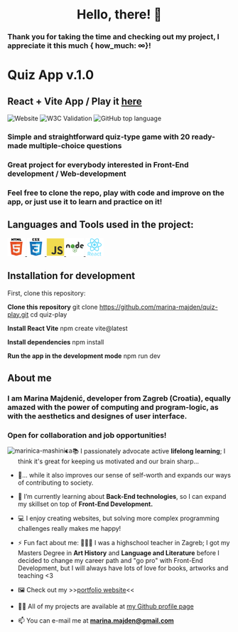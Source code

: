 <h1 align="center">Hello, there! 👋</h1>
<h3 align="left"> Thank you for taking the time and checking out my project, I appreciate it this much { how_much: &infin;}!
</h3>

# Quiz App v.1.0
## React + Vite App / Play it [here](https://marina-majden.github.io/quiz-play)
![Website](https://img.shields.io/website?url=https%3A%2F%2Fmarina-majden.github.io%2Fquiz-play%2F&style=flat&labelColor=blue)
![W3C Validation](https://img.shields.io/w3c-validation/html?targetUrl=https%3A%2F%2Fmarina-majden.github.io%2Fquiz-play)
![GitHub top language](https://img.shields.io/github/languages/top/marina-majden/quiz-play?logo=github&labelColor=yellow)

### Simple and straightforward quiz-type game with 20 ready-made multiple-choice questions 
### Great project for everybody interested in Front-End development / Web-development
### Feel free to clone the repo, play with code and improve on the app, or just use it to learn and practice on it!

<h2 align="left">Languages and Tools used in the project:</h2>
<a href="https://www.w3.org/html/" target="_blank" rel="noreferrer"> <img src="https://raw.githubusercontent.com/devicons/devicon/master/icons/html5/html5-original-wordmark.svg" alt="html5" width="40" height="40"/> </a> 
<a href="https://www.w3schools.com/css/" target="_blank" rel="noreferrer"> <img src="https://raw.githubusercontent.com/devicons/devicon/master/icons/css3/css3-original-wordmark.svg" alt="css3" width="40" height="40"/> </a>
<a href="https://developer.mozilla.org/en-US/docs/Web/JavaScript" target="_blank" rel="noreferrer"> <img src="https://raw.githubusercontent.com/devicons/devicon/master/icons/javascript/javascript-original.svg" alt="javascript" width="40" height="40"/> </a>
<a href="https://nodejs.org" target="_blank" rel="noreferrer"> <img src="https://raw.githubusercontent.com/devicons/devicon/master/icons/nodejs/nodejs-original-wordmark.svg" alt="nodejs" width="40" height="40"/> </a>
<img src="https://raw.githubusercontent.com/devicons/devicon/master/icons/react/react-original-wordmark.svg" alt="react" width="40" height="40"/> </a>

## Installation for development 

<p align="left">First, clone this repository:

<!-- start:code block -->
 **Clone this repository**
git clone https://github.com/marina-majden/quiz-play.git
cd quiz-play    

 **Install React Vite**
npm create vite@latest

 **Install dependencies**
npm install

 **Run the app in the development mode**
npm run dev
<!-- end:code block -->

</p>

## About me

### I am Marina Majdenić, developer from Zagreb (Croatia), equally amazed with the power of computing and program-logic, as with the aesthetics and designes of user interface.
### Open for collaboration and job opportunities!

<p><img align="left" src="https://github-readme-stats.vercel.app/api/top-langs?username=marina-majden&show_icons=true&locale=en&layout=compact" alt="marinica-mashinica" /></p>


- 📚 I passionately advocate active **lifelong learning**; I think it's great for keeping us motivated and our brain sharp...
- 🖖... while it also improves our sense of self-worth and expands our ways of contributing to society.
- 🌱 I’m currently learning about **Back-End technologies**, so I can expand my skillset on top of **Front-End Development.**
- 💻 I enjoy creating websites, but solving more complex programming challenges really makes me happy!
- ⚡ Fun fact about me: 👩🏻‍🏫 I was a highschool teacher in Zagreb; I got my Masters Degree in **Art History** and **Language and Literature** before I decided to change my career path and  "go pro" with Front-End Development, but I will always have lots of love for books, artworks and teaching <3

- 🖼 Check out my >>[portfolio website](https://marina-majden.github.io)<<
- 👨‍💻 All of my projects are available at [my Github profile page](https://github.com/marina-majden)
- 📫 You can e-mail me at **marina.majden@gmail.com**


